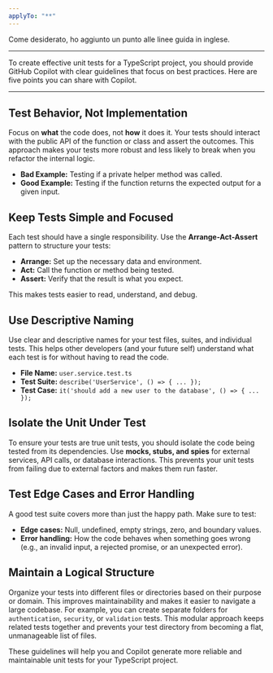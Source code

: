 ```yaml
---
applyTo: "**"
---
```


Come desiderato, ho aggiunto un punto alle linee guida in inglese.

---

To create effective unit tests for a TypeScript project, you should provide GitHub Copilot with clear guidelines that focus on best practices. Here are five points you can share with Copilot.

---

## Test Behavior, Not Implementation

Focus on **what** the code does, not **how** it does it. Your tests should interact with the public API of the function or class and assert the outcomes. This approach makes your tests more robust and less likely to break when you refactor the internal logic.

- **Bad Example:** Testing if a private helper method was called.
- **Good Example:** Testing if the function returns the expected output for a given input.

## Keep Tests Simple and Focused

Each test should have a single responsibility. Use the **Arrange-Act-Assert** pattern to structure your tests:

- **Arrange:** Set up the necessary data and environment.
- **Act:** Call the function or method being tested.
- **Assert:** Verify that the result is what you expect.

This makes tests easier to read, understand, and debug.

## Use Descriptive Naming

Use clear and descriptive names for your test files, suites, and individual tests. This helps other developers (and your future self) understand what each test is for without having to read the code.

- **File Name:** `user.service.test.ts`
- **Test Suite:** `describe('UserService', () => { ... });`
- **Test Case:** `it('should add a new user to the database', () => { ... });`

## Isolate the Unit Under Test

To ensure your tests are true unit tests, you should isolate the code being tested from its dependencies. Use **mocks, stubs, and spies** for external services, API calls, or database interactions. This prevents your unit tests from failing due to external factors and makes them run faster.

## Test Edge Cases and Error Handling

A good test suite covers more than just the happy path. Make sure to test:

- **Edge cases:** Null, undefined, empty strings, zero, and boundary values.
- **Error handling:** How the code behaves when something goes wrong (e.g., an invalid input, a rejected promise, or an unexpected error).

## Maintain a Logical Structure

Organize your tests into different files or directories based on their purpose or domain. This improves maintainability and makes it easier to navigate a large codebase. For example, you can create separate folders for `authentication`, `security`, or `validation` tests. This modular approach keeps related tests together and prevents your test directory from becoming a flat, unmanageable list of files.

These guidelines will help you and Copilot generate more reliable and maintainable unit tests for your TypeScript project.
